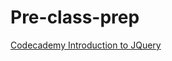 # Pre-class-prep

[Codecademy Introduction to JQuery](https://www.codecademy.com/courses/web-beginner-en-bay3D/0/2)
